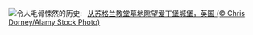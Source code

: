 ![](https://www.bing.com/th?id=OHR.HauntedEdinburgh_ZH-CN1461834159_UHD.jpg&w=1000)令人毛骨悚然的历史:&nbsp;&ensp;[从苏格兰教堂墓地眺望爱丁堡城堡，英国 (© Chris Dorney/Alamy Stock Photo)](https://www.bing.com/th?id=OHR.HauntedEdinburgh_ZH-CN1461834159_UHD.jpg)
<br><br/>
